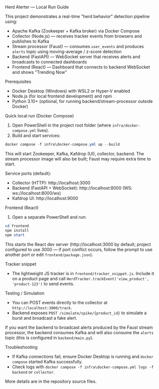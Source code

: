 Herd Alerter — Local Run Guide

This project demonstrates a real-time "herd behavior" detection pipeline using:
- Apache Kafka (Zookeeper + Kafka broker) via Docker Compose
- Collector (Node.js) — receives tracker events from browsers and publishes to Kafka
- Stream processor (Faust) — consumes `user_events` and produces `alerts` topic using moving-average / z-score detection
- Backend (FastAPI) — WebSocket server that receives alerts and broadcasts to connected dashboards
- Frontend (React) — Dashboard that connects to backend WebSocket and shows "Trending Now"

Prerequisites
- Docker Desktop (Windows) with WSL2 or Hyper-V enabled
- Node.js (for local frontend development) and npm
- Python 3.10+ (optional, for running backend/stream-processor outside Docker)

Quick local run (Docker Compose)
1. Open PowerShell in the project root folder (where `infra/docker-compose.yml` lives).
2. Build and start services:

```powershell
docker compose -f infra\docker-compose.yml up --build
```

This will start Zookeeper, Kafka, Kafdrop (UI), collector, backend. The stream processor image will also be built; Faust may require extra time to start.

Service ports (default):
- Collector (HTTP): http://localhost:3000
- Backend (FastAPI + WebSocket): http://localhost:8000 (WS: ws://localhost:8000/ws)
- Kafdrop UI: http://localhost:9000

Frontend (React)
1. Open a separate PowerShell and run:

```powershell
cd frontend
npm install
npm start
```

This starts the React dev server (http://localhost:3000 by default; project configured to use 3000 — if port conflict occurs, follow the prompt to use another port or edit `frontend/package.json`).

Tracker snippet
- The lightweight JS tracker is in `frontend/tracker_snippet.js`. Include it on a product page and call `HerdTracker.trackEvent('view_product', 'product-123')` to send events.

Testing / Simulation
- You can POST events directly to the collector at `http://localhost:3000/track`.
- Backend exposes `POST /simulate/spike/{product_id}` to simulate a burst and broadcast a fake alert.

If you want the backend to broadcast alerts produced by the Faust stream processor, the backend consumes Kafka and will also consume the `alerts` topic (this is configured in `backend/main.py`).

Troubleshooting
- If Kafka connections fail, ensure Docker Desktop is running and `docker compose` started Kafka successfully.
- Check logs with `docker compose -f infra\docker-compose.yml logs -f backend` or `collector`.

More details are in the repository source files.

